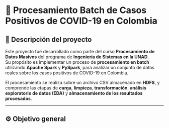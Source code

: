 # 🧩 Procesamiento Batch de Casos Positivos de COVID-19 en Colombia

## 📘 Descripción del proyecto

Este proyecto fue desarrollado como parte del curso **Procesamiento de Datos Masivos** del programa de **Ingeniería de Sistemas en la UNAD**.  
Su propósito es implementar un proceso de **procesamiento en batch** utilizando **Apache Spark** y **PySpark**, para analizar un conjunto de datos reales sobre los casos positivos de COVID-19 en Colombia.

El procesamiento se realiza sobre un archivo CSV almacenado en **HDFS**, y comprende las etapas de **carga**, **limpieza**, **transformación**, **análisis exploratorio de datos (EDA)** y **almacenamiento de los resultados procesados**.

---

## ⚙️ Objetivo general
